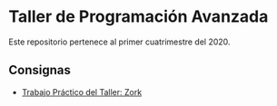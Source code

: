 # Taller de Programación Avanzada

Este repositorio pertenece al primer cuatrimestre del 2020.

## Consignas

- [Trabajo Práctico del Taller: Zork](consigna/README.md)
